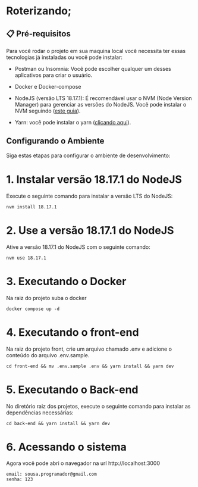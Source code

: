 # Roterizando;

## 📋 Pré-requisitos

Para você rodar o projeto em sua maquina local você necessita ter essas tecnologias já instaladas ou você pode instalar:

- Postman ou Insomnia: Você pode escolher qualquer um desses aplicativos para criar o usuário.

- Docker e Docker-compose

- NodeJS (versão LTS 18.17.1): É recomendável usar o NVM (Node Version Manager) para gerenciar as versões do NodeJS. Você pode instalar o NVM seguindo ([este guia](https://www.treinaweb.com.br/blog/instalando-e-gerenciando-varias-versoes-do-node-js-com-nvm)).

- Yarn: você pode instalar o yarn ([clicando aqui](https://classic.yarnpkg.com/lang/en/docs/install/#debian-stable)).

## Configurando o Ambiente

Siga estas etapas para configurar o ambiente de desenvolvimento:

# 1. Instalar versão 18.17.1 do NodeJS

Execute o seguinte comando para instalar a versão LTS do NodeJS:

```
nvm install 18.17.1
```

# 2. Use a versão 18.17.1 do NodeJS

Ative a versão 18.17.1 do NodeJS com o seguinte comando:

```
nvm use 18.17.1
```

# 3. Executando o Docker

Na raiz do projeto suba o docker

```
docker compose up -d
```

# 4. Executando o front-end

Na raiz do projeto front, crie um arquivo chamado .env e adicione o conteúdo do arquivo .env.sample.

```
cd front-end && mv .env.sample .env && yarn install && yarn dev
```

# 5. Executando o Back-end

No diretório raiz dos projetos, execute o seguinte comando para instalar as dependências necessárias:

```
cd back-end && yarn install && yarn dev
```

# 6. Acessando o sistema

Agora você pode abri o navegador na url http://localhost:3000

```
email: sousa.programador@gmail.com
senha: 123
```
